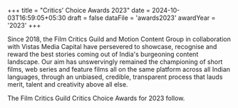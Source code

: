 +++
title = "Critics' Choice Awards 2023"
date = 2024-10-03T16:59:05+05:30
draft = false
dataFile = 'awards2023'
awardYear = '2023'
+++

Since 2018, the Film Critics Guild and Motion Content Group in collaboration with Vistas Media Capital have persevered to showcase, recognise and reward the best stories coming out of India's burgeoning content landscape. Our aim has unswervingly remained the championing of short films, web series and feature films all on the same platform across all Indian languages, through an unbiased, credible, transparent process that lauds merit, talent and creativity above all else.

The Film Critics Guild Critics Choice Awards for 2023 follow.
